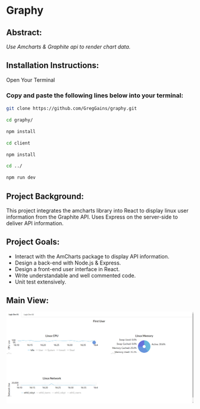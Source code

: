 # Graphy

## **Abstract:**

_Use Amcharts & Graphite api to render chart data._

## **Installation Instructions:**

Open Your Terminal

### Copy and paste the following lines below into your terminal:

```bash
git clone https://github.com/GregGains/graphy.git
```

```bash
cd graphy/
```

```bash
npm install
```

```bash
cd client
```

```bash
npm install
```

```bash
cd ../
```

```bash
npm run dev
```

## **Project Background:**

This project integrates the amcharts library into React to display linux user information from the Graphite API.  Uses Express on the server-side to deliver API information.

## **Project Goals:**

- Interact with the AmCharts package to display API information.
- Design a back-end with Node.js & Express.
- Design a front-end user interface in React.
- Write understandable and well commented code.
- Unit test extensively.

## **Main View:**

![HomePage](img/Graphy.png)

